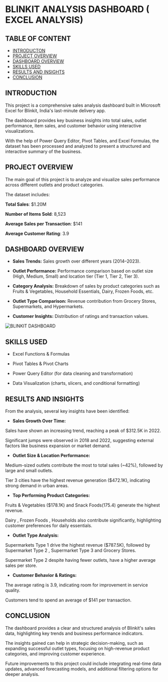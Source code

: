 # BLINKIT ANALYSIS DASHBOARD ( EXCEL ANALYSIS)

## TABLE OF CONTENT

- [INTRODUCTON](#INTRODUCTION)
- [PROJECT OVERVIEW](#PROJECT-OVERVIEW)
- [DASHBOARD OVERVIEW](#DASHBOARD-OVERVIEW)
- [SKILLS USED](#SKILLS-USED)
- [RESULTS AND INSIGHTS](#RESULTS-AND-INSIGHTS)
- [CONCLUSION](#CONCLUSION)

## INTRODUCTION

This project is a comprehensive sales analysis dashboard built in Microsoft Excel for Blinkit, India's last-minute delivery app. 

The dashboard provides key business insights into total sales, outlet performance, item sales, and customer behavior using interactive visualizations.

With the help of Power Query Editor, Pivot Tables, and Excel Formulas, the dataset has been processed and analyzed to present a structured and interactive summary of the business.

## PROJECT OVERVIEW

The main goal of this project is to analyze and visualize sales performance across different outlets and product categories. 

The dataset includes:

**Total Sales**: $1.20M

**Number of Items Sold**: 8,523

**Average Sales per Transaction**: $141

**Average Customer Rating**: 3.9


##  DASHBOARD OVERVIEW

-  **Sales Trends:** Sales growth over different years (2014–2023).


-  **Outlet Performance:** Performance comparison based on outlet size (High, Medium, Small) and location tier (Tier 1, Tier 2, Tier 3).


-  **Category Analysis:** Breakdown of sales by product categories such as Fruits & Vegetables, Household Essentials, Dairy, Frozen Foods, etc.


-  **Outlet Type Comparison:** Revenue contribution from Grocery Stores, Supermarkets, and Hypermarkets.


-  **Customer Insights:** Distribution of ratings and transaction values.


![BLINKIT DASHBOARD](https://github.com/user-attachments/assets/66ff699a-9a0b-4f78-a9fa-7b67e335d0ec)




## SKILLS USED

- Excel Functions & Formulas 

- Pivot Tables & Pivot Charts

- Power Query Editor (for data cleaning and transformation)

- Data Visualization (charts, slicers, and conditional formatting)



## RESULTS AND INSIGHTS

From the analysis, several key insights have been identified:

- **Sales Growth Over Time:**

Sales have shown an increasing trend, reaching a peak of $312.5K in 2022.

Significant jumps were observed in 2018 and 2022, suggesting external factors like business expansion or market demand.



-  **Outlet Size & Location Performance:**

Medium-sized outlets contribute the most to total sales (~42%), followed by large and small outlets.

Tier 3 cities have the highest revenue generation ($472.1K), indicating strong demand in urban areas.



- **Top Performing Product Categories:**

Fruits & Vegetables ($178.1K) and Snack Foods(175.4) generate the highest revenue.

Dairy , Frozen Foods , Households also contribute significantly, highlighting customer preferences for daily essentials.



- **Outlet Type Analysis:**

Supermarkets Type 1 drive the highest revenue ($787.5K), followed by Supermarket Type 2 , Supermarket Type 3 and Grocery Stores.

Supermarket Type 2 despite having fewer outlets, have a higher average sales per store.



- **Customer Behavior & Ratings:**

The average rating is 3.9, indicating room for improvement in service quality.

Customers tend to spend an average of $141 per transaction.




## CONCLUSION

The dashboard provides a clear and structured analysis of Blinkit's sales data, highlighting key trends and business performance indicators. 

The insights gained can help in strategic decision-making, such as expanding successful outlet types, focusing on high-revenue product categories, and improving customer experience.

Future improvements to this project could include integrating real-time data updates, advanced forecasting models, and additional filtering options for deeper analysis.

